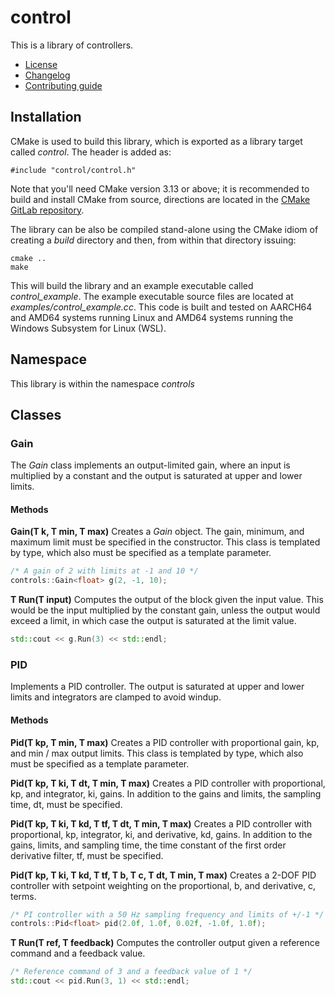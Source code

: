 # control
This is a library of controllers.
   * [License](LICENSE.md)
   * [Changelog](CHANGELOG.md)
   * [Contributing guide](CONTRIBUTING.md)

## Installation
CMake is used to build this library, which is exported as a library target called *control*. The header is added as:

```
#include "control/control.h"
```
Note that you'll need CMake version 3.13 or above; it is recommended to build and install CMake from source, directions are located in the [CMake GitLab repository](https://github.com/Kitware/CMake).

The library can be also be compiled stand-alone using the CMake idiom of creating a *build* directory and then, from within that directory issuing:

```
cmake ..
make
```

This will build the library and an example executable called *control_example*. The example executable source files are located at *examples/control_example.cc*. This code is built and tested on AARCH64 and AMD64 systems running Linux and AMD64 systems running the Windows Subsystem for Linux (WSL).

## Namespace
This library is within the namespace *controls*

## Classes

### Gain
The *Gain* class implements an output-limited gain, where an input is multiplied by a constant and the output is saturated at upper and lower limits.

#### Methods

**Gain(T k, T min, T max)** Creates a *Gain* object. The gain, minimum, and maximum limit must be specified in the constructor. This class is templated by type, which also must be specified as a template parameter.

```C++
/* A gain of 2 with limits at -1 and 10 */
controls::Gain<float> g(2, -1, 10);
```

**T Run(T input)** Computes the output of the block given the input value. This would be the input multiplied by the constant gain, unless the output would exceed a limit, in which case the output is saturated at the limit value.

```C++
std::cout << g.Run(3) << std::endl;
```

### PID
Implements a PID controller. The output is saturated at upper and lower limits and integrators are clamped to avoid windup.

#### Methods

**Pid(T kp, T min, T max)** Creates a PID controller with proportional gain, kp, and min / max output limits. This class is templated by type, which also must be specified as a template parameter.

**Pid(T kp, T ki, T dt, T min, T max)** Creates a PID controller with proportional, kp, and integrator, ki, gains. In addition to the gains and limits, the sampling time, dt, must be specified.

**Pid(T kp, T ki, T kd, T tf, T dt, T min, T max)** Creates a PID controller with proportional, kp, integrator, ki, and derivative, kd, gains. In addition to the gains, limits, and sampling time, the time constant of the first order derivative filter, tf, must be specified.

**Pid(T kp, T ki, T kd, T tf, T b, T c, T dt, T min, T max)** Creates a 2-DOF PID controller with setpoint weighting on the proportional, b, and derivative, c, terms.

```C++
/* PI controller with a 50 Hz sampling frequency and limits of +/-1 */ 
controls::Pid<float> pid(2.0f, 1.0f, 0.02f, -1.0f, 1.0f);
```

**T Run(T ref, T feedback)** Computes the controller output given a reference command and a feedback value.

```C++
/* Reference command of 3 and a feedback value of 1 */
std::cout << pid.Run(3, 1) << std::endl;
```
